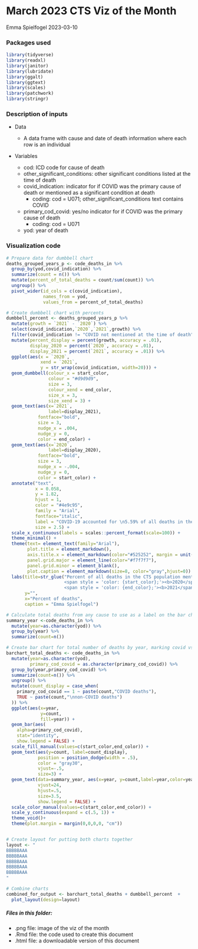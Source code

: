 # March 2023 CTS Viz of the Month
Emma Spielfogel
2023-03-10

### Packages used

```r
library(tidyverse)
library(readxl)
library(janitor)
library(lubridate)
library(ggalt)
library(ggtext)
library(scales)
library(patchwork)
library(stringr)
```

### Description of inputs

* Data
    + A data frame with cause and date of death information where each row is an individual

* Variables
    + cod: ICD code for cause of death
    + other_significant_conditions: other significant conditions listed at the time of death
    + covid_indication: indicator for if COVID was the primary cause of death or mentioned as a significant condition at death
      + coding: cod = U071; other_significant_conditions text contains COVID
    + primary_cod_covid: yes/no indicator for if COVID was the primary cause of death
      + coding: cod = U071
    + yod: year of death

### Visualization code

```r
# Prepare data for dumbbell chart
deaths_grouped_years_p <- code_deaths_in %>% 
  group_by(yod,covid_indication) %>% 
  summarize(count = n()) %>%
  mutate(percent_of_total_deaths = count/sum(count)) %>% 
  ungroup() %>%
  pivot_wider(id_cols = c(covid_indication),
              names_from = yod,
              values_from = percent_of_total_deaths)

# Create dumbbell chart with percents
dumbbell_percent <- deaths_grouped_years_p %>% 
  mutate(growth = `2021` - `2020`) %>%
  select(covid_indication,`2020`,`2021`,growth) %>%
  filter(covid_indication != "COVID not mentioned at the time of death") %>% 
  mutate(percent_display = percent(growth, accuracy = .01),
         display_2020 = percent(`2020`, accuracy = .01),
         display_2021 = percent(`2021`, accuracy = .01)) %>% 
  ggplot(aes(x = `2020`,
             xend = `2021`,
             y = str_wrap(covid_indication, width=20))) +
  geom_dumbbell(colour_x = start_color,
                colour = "#d9d9d9",
                size = 3,
                colour_xend = end_color,
                size_x = 3,
                size_xend = 3) +
  geom_text(aes(x=`2021`,
                label=display_2021),
            fontface="bold",
            size = 3,
            nudge_x = .004,
            nudge_y = 0,
            color = end_color) +
  geom_text(aes(x=`2020`,
                label=display_2020),
            fontface="bold",
            size = 3,
            nudge_x = -.004,
            nudge_y = 0,
            color = start_color) +
  annotate("text",
           x = 0.058,
           y = 1.82,
           hjust = 1,
           color = "#4e9c95",
           family = "Arial",
           fontface="italic",
           label = "COVID-19 accounted for \n5.59% of all deaths in the \nCTS population in 2021",
           size = 2.5) +
  scale_x_continuous(labels = scales::percent_format(scale=100)) +
  theme_minimal() +
  theme(text= element_text(family="Arial"),
        plot.title = element_markdown(),
        axis.title.x = element_markdown(color="#525252", margin = unit(c(8), "pt")),
        panel.grid.major = element_line(color="#f7f7f7"),
        panel.grid.minor = element_blank(),
        plot.caption = element_markdown(size=8, color="gray",hjust=0)) +
  labs(title=str_glue("Percent of all deaths in the CTS population mentioning <br>COVID-19 in 
                      <span style = 'color: {start_color};'><b>2020</span></b> and
                      <span style = 'color: {end_color};'><b>2021</span></b>"),
       y="",
       x="Percent of deaths",
       caption = "Emma Spielfogel")

# Calculate total deaths from any cause to use as a label on the bar chart
summary_year <-code_deaths_in %>% 
  mutate(year=as.character(yod)) %>% 
  group_by(year) %>% 
  summarize(count=n())

# Create bar chart for total number of deaths by year, marking covid vs. non-covid COD
barchart_total_deaths <- code_deaths_in %>% 
  mutate(year=as.character(yod),
         primary_cod_covid = as.character(primary_cod_covid)) %>% 
  group_by(year,primary_cod_covid) %>% 
  summarize(count=n()) %>% 
  ungroup() %>% 
  mutate(count_display = case_when(
    primary_cod_covid == 1 ~ paste(count,"COVID deaths"),
    TRUE ~ paste(count,"\nnon-COVID deaths")
  )) %>% 
  ggplot(aes(x=year,
             y=count,
             fill=year)) +
  geom_bar(aes(
    alpha=primary_cod_covid),
    stat="identity",
    show.legend = FALSE) +
  scale_fill_manual(values=c(start_color,end_color)) +
  geom_text(aes(y=count, label=count_display),
            position = position_dodge(width = .5),
            color = "gray30",
            vjust=-.5,
            size=3) +
  geom_text(data=summary_year, aes(x=year, y=count,label=year,color=year),
            vjust=24,
            hjust=.5,
            size=3.5,
            show.legend = FALSE) +
  scale_color_manual(values=c(start_color,end_color)) +
  scale_y_continuous(expand = c(.5, 1)) +
  theme_void()+
  theme(plot.margin = margin(0,0,0,0, "cm"))


# Create layout for putting both charts together
layout <- "
BBBBBAAA
BBBBBAAA
BBBBBAAA
BBBBBAAA
BBBBBAAA
"

# Combine charts
combined_for_output <- barchart_total_deaths + dumbbell_percent  +
  plot_layout(design=layout)
```

##### Files in this folder:

- .png file: image of the viz of the month
- .Rmd file: the code used to create this document
- .html file: a downloadable version of this document
